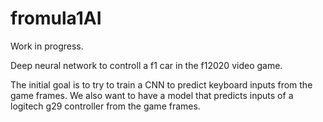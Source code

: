 # fromula1AI
Work in progress.

Deep neural network to controll a f1 car in the f12020 video game.

The initial goal is to try to train a CNN to predict keyboard inputs from the game frames. We also want to have a model that predicts inputs of a logitech g29 controller from the game frames.
